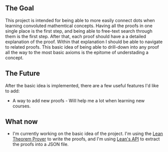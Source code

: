 ## The Goal
This project is intended for being able to more easily connect dots when learning convoluted mathemtical concepts.
Having all the proofs in one single place is the first step, and being able to free-text search through them is the first step.
After that, each proof should have a a detailed explanation of the proof. Within that explanation I should be able to navigate to related proofs.
This basic idea of being able to drill-down into any proof all the way to the most basic axioms is the epitome of understading a concept.
## The Future
After the basic idea is implemented, there are a few useful features I'd like to add:
* A way to add new proofs - Will help me a lot when learning new courses.

## What now
* I'm currently working on the basic idea of the project. I'm using the [Lean Theorem Prover](https://leanprover.github.io/) to write the proofs, and I'm using [Lean's API](https://leanprover.github.io/lean4/doc/lean4-api-doc/) to extract the proofs into a JSON file.
